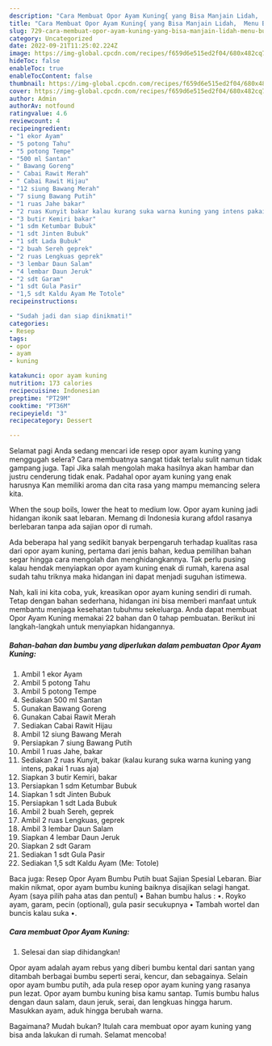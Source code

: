 ```yaml
---
description: "Cara Membuat Opor Ayam Kuning{ yang Bisa Manjain Lidah,  Menu Buat lebaran"
title: "Cara Membuat Opor Ayam Kuning{ yang Bisa Manjain Lidah,  Menu Buat lebaran"
slug: 729-cara-membuat-opor-ayam-kuning-yang-bisa-manjain-lidah-menu-buat-lebaran
category: Uncategorized
date: 2022-09-21T11:25:02.224Z
image: https://img-global.cpcdn.com/recipes/f659d6e515ed2f04/680x482cq70/opor-ayam-kuning-foto-resep-utama.jpg
hideToc: false
enableToc: true
enableTocContent: false
thumbnail: https://img-global.cpcdn.com/recipes/f659d6e515ed2f04/680x482cq70/opor-ayam-kuning-foto-resep-utama.jpg
cover: https://img-global.cpcdn.com/recipes/f659d6e515ed2f04/680x482cq70/opor-ayam-kuning-foto-resep-utama.jpg
author: Admin
authorAv: notfound
ratingvalue: 4.6
reviewcount: 4
recipeingredient:
- "1 ekor Ayam"
- "5 potong Tahu"
- "5 potong Tempe"
- "500 ml Santan"
- " Bawang Goreng"
- " Cabai Rawit Merah"
- " Cabai Rawit Hijau"
- "12 siung Bawang Merah"
- "7 siung Bawang Putih"
- "1 ruas Jahe bakar"
- "2 ruas Kunyit bakar kalau kurang suka warna kuning yang intens pakai 1 ruas aja"
- "3 butir Kemiri bakar"
- "1 sdm Ketumbar Bubuk"
- "1 sdt Jinten Bubuk"
- "1 sdt Lada Bubuk"
- "2 buah Sereh geprek"
- "2 ruas Lengkuas geprek"
- "3 lembar Daun Salam"
- "4 lembar Daun Jeruk"
- "2 sdt Garam"
- "1 sdt Gula Pasir"
- "1,5 sdt Kaldu Ayam Me Totole"
recipeinstructions:

- "Sudah jadi dan siap dinikmati!"
categories:
- Resep
tags:
- opor
- ayam
- kuning

katakunci: opor ayam kuning 
nutrition: 173 calories
recipecuisine: Indonesian
preptime: "PT29M"
cooktime: "PT36M"
recipeyield: "3"
recipecategory: Dessert

---
```



Selamat pagi Anda sedang mencari ide resep opor ayam kuning yang menggugah selera? Cara membuatnya sangat tidak terlalu sulit namun tidak gampang juga. Tapi Jika salah mengolah maka hasilnya akan hambar dan justru cenderung tidak enak. Padahal opor ayam kuning yang enak harusnya Kan memiliki aroma dan cita rasa yang mampu memancing selera kita.


When the soup boils, lower the heat to medium low. Opor ayam kuning jadi hidangan ikonik saat lebaran. Memang di Indonesia kurang afdol rasanya berlebaran tanpa ada sajian opor di rumah.

Ada beberapa hal yang sedikit banyak berpengaruh terhadap kualitas rasa dari opor ayam kuning, pertama dari jenis bahan, kedua pemilihan bahan segar hingga cara mengolah dan menghidangkannya. Tak perlu pusing kalau hendak menyiapkan opor ayam kuning enak di rumah, karena asal sudah tahu triknya maka hidangan ini dapat menjadi suguhan istimewa.


Nah, kali ini kita coba, yuk, kreasikan opor ayam kuning sendiri di rumah. Tetap dengan bahan sederhana, hidangan ini bisa memberi manfaat untuk membantu menjaga kesehatan tubuhmu sekeluarga. Anda dapat membuat Opor Ayam Kuning memakai 22 bahan dan 0 tahap pembuatan. Berikut ini langkah-langkah untuk menyiapkan hidangannya.

<!--inarticleads1-->

##### Bahan-bahan dan bumbu yang diperlukan dalam pembuatan Opor Ayam Kuning:

1. Ambil 1 ekor Ayam
1. Ambil 5 potong Tahu
1. Ambil 5 potong Tempe
1. Sediakan 500 ml Santan
1. Gunakan  Bawang Goreng
1. Gunakan  Cabai Rawit Merah
1. Sediakan  Cabai Rawit Hijau
1. Ambil 12 siung Bawang Merah
1. Persiapkan 7 siung Bawang Putih
1. Ambil 1 ruas Jahe, bakar
1. Sediakan 2 ruas Kunyit, bakar (kalau kurang suka warna kuning yang intens, pakai 1 ruas aja)
1. Siapkan 3 butir Kemiri, bakar
1. Persiapkan 1 sdm Ketumbar Bubuk
1. Siapkan 1 sdt Jinten Bubuk
1. Persiapkan 1 sdt Lada Bubuk
1. Ambil 2 buah Sereh, geprek
1. Ambil 2 ruas Lengkuas, geprek
1. Ambil 3 lembar Daun Salam
1. Siapkan 4 lembar Daun Jeruk
1. Siapkan 2 sdt Garam
1. Sediakan 1 sdt Gula Pasir
1. Sediakan 1,5 sdt Kaldu Ayam (Me: Totole)


Baca juga: Resep Opor Ayam Bumbu Putih buat Sajian Spesial Lebaran. Biar makin nikmat, opor ayam bumbu kuning baiknya disajikan selagi hangat. Ayam (saya pilih paha atas dan pentul) • Bahan bumbu halus : •. Royko ayam, garam, pecin (optional), gula pasir secukupnya • Tambah wortel dan buncis kalau suka •. 

<!--inarticleads2-->

##### Cara membuat Opor Ayam Kuning:


1. Selesai dan siap dihidangkan!

Opor ayam adalah ayam rebus yang diberi bumbu kental dari santan yang ditambah berbagai bumbu seperti serai, kencur, dan sebagainya. Selain opor ayam bumbu putih, ada pula resep opor ayam kuning yang rasanya pun lezat. Opor ayam bumbu kuning bisa kamu santap. Tumis bumbu halus dengan daun salam, daun jeruk, serai, dan lengkuas hingga harum. Masukkan ayam, aduk hingga berubah warna. 

Bagaimana? Mudah bukan? Itulah cara membuat opor ayam kuning yang bisa anda lakukan di rumah. Selamat mencoba!
